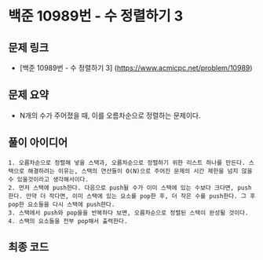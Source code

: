 # 백준 10989번 - 수 정렬하기 3

## 문제 링크
- [백준 10989번 - 수 정렬하기 3] (https://www.acmicpc.net/problem/10989)

## 문제 요약
- N개의 수가 주어졌을 때, 이를 오름차순으로 정렬하는 문제이다.

## 풀이 아이디어
    1. 오름차순으로 정렬해 넣을 스택과, 오름차순으로 정렬하기 위한 리스트 하나를 만든다. 스택으로 해결하려는 이유는, 스택의 연산들이 O(N)으로 주어진 문제의 시간 제한을 넘지 않을 수 있을것이라고 생각해서이다.
    2. 먼저 스택에 push한다. 다음으로 push될 수가 이미 스택에 있는 수보다 크다면, push한다. 만약 더 작다면, 이미 스택에 있는 요소를 pop한 후, 더 작은 수를 push한다. 그 후 pop한 요소들을 다시 스택에 push한다.   
    3. 스택에서 push와 pop을을 반복하다 보면, 오름차순으로 정렬된 스택이 완성될 것이다.
    4. 스택의 요소들을 전부 pop해서 출력한다.

## 최종 코드

